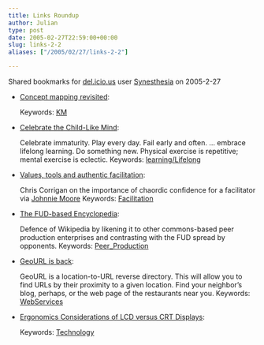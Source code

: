 ```yaml
---
title: Links Roundup
author: Julian
type: post
date: 2005-02-27T22:59:00+00:00
slug: links-2-2 
aliases: ["/2005/02/27/links-2-2"]

---
```

Shared bookmarks for [del.icio.us][1] user  [Synesthesia][2] on 2005-2-27

  * [Concept mapping revisited][3]:
   
    Keywords: [KM][4]
  * [Celebrate the Child-Like Mind][5]:
  
    Celebrate immaturity. Play every day. Fail early and often. &#8230; embrace lifelong learning. Do something new. Physical exercise is repetitive; mental exercise is eclectic. Keywords: [learning/Lifelong][6]
  * [Values, tools and authentic facilitation][7]:
  
    Chris Corrigan on the importance of chaordic confidence for a facilitator via [Johnnie Moore][8] Keywords: [Facilitation][9]
  * [The FUD-based Encyclopedia][10]:
  
    Defence of Wikipedia by likening it to other commons-based peer production enterprises and contrasting with the FUD spread by opponents. Keywords: [Peer_Production][11]
  * [GeoURL is back][12]:
  
    GeoURL is a location-to-URL reverse directory. This will allow you to find URLs by their proximity to a given location. Find your neighbor&#8217;s blog, perhaps, or the web page of the restaurants near you. Keywords: [WebServices][13]
  * [Ergonomics Considerations of LCD versus CRT Displays][14]:
   
    Keywords: [Technology][15]

 [1]: https://del.icio.us/
 [2]: https://del.icio.us/synesthesia
 [3]: https://denham.typepad.com/km/2005/02/concept_mapping.html "https://denham.typepad.com/km/2005/02/concept_mapping.html"
 [4]: https://del.icio.us/synesthesia/KM
 [5]: https://jurvetson.blogspot.com/2004/10/celebrate-child-like-mind_109684180904995867.html "https://jurvetson.blogspot.com/2004/10/celebrate-child-like-mind_109684180904995867.html"
 [6]: https://del.icio.us/synesthesia/learning/Lifelong
 [7]: https://www.chriscorrigan.com/parkinglot/2005/02/values-tools-and-authentic.html "https://www.chriscorrigan.com/parkinglot/2005/02/values-tools-and-authentic.html"
 [8]: https://www.johnniemoore.com/blog/archives/000782.php
 [9]: https://del.icio.us/synesthesia/Facilitation
 [10]: https://www.freesoftwaremagazine.com/free_issues/issue_02/fud_based_encyclopedia/ "https://www.freesoftwaremagazine.com/free_issues/issue_02/fud_based_encyclopedia/"
 [11]: https://del.icio.us/synesthesia/Peer_Production
 [12]: https://www.geourl.org/ "https://www.geourl.org/"
 [13]: https://del.icio.us/synesthesia/WebServices
 [14]: https://www.kennethhunt.com/archives/001287.html "https://www.kennethhunt.com/archives/001287.html"
 [15]: https://del.icio.us/synesthesia/Technology